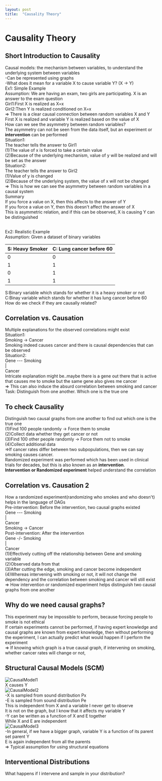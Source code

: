 ```yaml
---
layout: post
title:  "Causality Theory"
---
```


# Causality Theory 
## Short Introduction to Causality
Causal models: the mechanism between variables, to understand the underlying system between variables <br/>
-Can be represented using graphs <br/>
-What does it mean for a variable X to cause variable Y? (X -> Y) <br/>
Ex1: Simple Example <br/>
Assumption: We are having an exam, two girls are participating. X is an answer to the exam question <br/>
Girl1:First X is realized as X=x <br/>
Girl2:Then Y is realized conditioned on X=x <br/>
=> There is a clear causal connection between random variables X and Y <br/>
First X is realized and variable Y is realized based on the value of X <br/>
How can we see the asymmetry between random variables? <br/>
The asymmetry can not be seen from the data itself, but an experiment or **intervention** can be performed <br/>
Situation1: <br/>
The teacher tells the answer to Girl1 <br/>
(1)The value of x is forced to take a certain value <br/>
(2)Because of the underlying mechanism, value of y will be realized and will be set as the answer <br/> 
Situation2: <br/>
The teacher tells the answer to Girl2 <br/>
(1)Value of y is changed <br/>
(2)Because of the underlying system, the value of x will not be changed <br/>
=> This is how we can see the asymmetry between random variables in a causal system <br/>
Summary <br/>
If you force a value on X, then this affects to the answer of Y <br/>
If you force a value on Y, then this doesn't affect the answer of X <br/>
This is asymmetric relation, and if this can be observed, X is causing Y can be distinguished <br/>
<br/>

Ex2: Realistic Example <br/>
Assumption: Given a dataset of binary variables <br/>

| S: Heavy Smoker | C: Lung cancer before 60 |
|-----------------|-----------------|
| 0 | 0 |
| 1 | 1 |
| 0 | 1 |
| 1 | 1 |


S:Binary variable which stands for whether it is a heavy smoker or not <br/>
C:Binay variable which stands for whether it has lung cancer before 60 <br/>
How do we check if they are causally related? <br/>

## Correlation vs. Causation
Multiple explanations for the observed correlations might exist <br/>
Situation1: <br/>
Smoking -> Cancer <br/>
Smoking indeed causes cancer and there is causal dependencies that can be observed <br/>
Situation2: <br/>
Gene --- Smoking <br/>
|  <br/>
Cancer  <br/>
Intricate explanation might be..maybe there is a gene out there that is active that causes me to smoke but the same gene also gives me cancer <br/>
=> This can also induce the absurd correlation between smoking and cancer <br/>
Task: Distinguish from one another. Which one is the true one <br/>

## To check Causality
Distinguish two causal graphs from one another to find out which one is the true one <br/>
(1)Find 100 people randomly -> Force them to smoke <br/>
(2)Collect data whether they get cancer or not <br/>
(3)Find 100 other people randomly -> Force them not to smoke <br/>
(4)Collect additional data <br/>
=>If cancer rates differ between two subpopulations, then we can say smoking causes cancer. <br/> 
Randomized experiment was performed which has been used in clinical trials for decades, but this is also known as an **intervention**. <br/>
**Intervention or Randomized experiment** helped understand the correlation <br/>

## Correlation vs. Causation 2
How a randomized experiment(randomizing who smokes and who doesn't) helps in the language of DAGs <br/>
Pre-intervention: Before the intervention, two causal graphs existed <br/>
Gene --- Smoking <br/>
|  <br/>
Cancer  <br/>
Smoking -> Cancer <br/>
Post-intervention: After the intervention <br/>
Gene -/- Smoking <br/>
|  <br/>
Cancer  <br/>
(1)Effectively cutting off the relationship between Gene and smoking variable <br/>
(2)Observed data from that <br/>
(3)After cutting the edge, smoking and cancer become independent <br/> 
(4)Whereas intervening with smoking or not, it will not change the dependency and the correlation between smoking and cancer will still exist <br/>
=> How intervention or randomized experiment helps distinguish two causal graphs from one another <br/>

## Why do we need causal graphs?
This experiment may be impossible to perform, because forcing people to smoke is not ethical <br/>
If certain experiments cannot be performed, if having expert knowledge and causal graphs are known from expert knowledge, then without performing the experiment, I can actually predict what would happen if I perform the experiment <br/>
=> If knowing which graph is a true causal graph, if intervening on smoking, whether cancer rates will change or not, <br/>


## Structural Causal Models (SCM)
![CausalModel1](https://github.com/user-attachments/assets/40755adf-1192-4ee2-93e7-99ab4921068e) <br/>
X causes Y <br/>
![CausalModel2](https://github.com/user-attachments/assets/9a829a6d-50fa-42e5-bb0c-67c6eff9d33b) <br/>
-X is sampled from sound distribution Px <br/>
-E is sampled from sound distribution Pe <br/>
This is independent from X and a variable I never get to observe <br/>
It is not on the graph, but I know that it affects my variable Y <br/>
-Y can be written as a function of X and E together <br/>
While X and E are independent <br/>
![CausalModel3](https://github.com/user-attachments/assets/2f7f4d24-a16b-4108-93cd-adf63273e5f4) <br/>
-In general, if we have a bigger graph, variable Y is a function of its parent set parent Y <br/>
E is again independent from all the parents <br/>
=> Typical assumption for using structural equations <br/>

## Interventional Distributions
What happens if I intervene and sample in your distribution? <br/>



